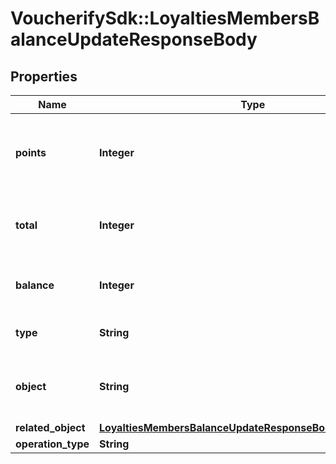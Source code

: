 # VoucherifySdk::LoyaltiesMembersBalanceUpdateResponseBody

## Properties

| Name | Type | Description | Notes |
| ---- | ---- | ----------- | ----- |
| **points** | **Integer** | The incremental points removed or added to the current balance on the loyalty card. |  |
| **total** | **Integer** | The total of points accrued over the lifetime of the loyalty card. |  |
| **balance** | **Integer** | The balance after adding/removing points. |  |
| **type** | **String** | The type of voucher being modified. |  |
| **object** | **String** | The type of the object represented by JSON. Default is balance. | [default to &#39;balance&#39;] |
| **related_object** | [**LoyaltiesMembersBalanceUpdateResponseBodyRelatedObject**](LoyaltiesMembersBalanceUpdateResponseBodyRelatedObject.md) |  |  |
| **operation_type** | **String** |  | [optional] |

